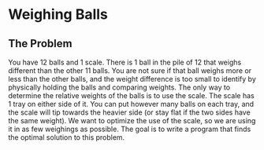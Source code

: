 # Weighing Balls

## The Problem

You have 12 balls and 1 scale. There is 1 ball in the pile of 12 that weighs different than the other 11 balls. You are not sure if that ball weighs more or less than the other balls, and the weight difference is too small to identify by physically holding the balls and comparing weights. The only way to determine the relative weights of the balls is to use the scale. The scale has 1 tray on either side of it. You can put however many balls on each tray, and the scale will tip towards the heavier side (or stay flat if the two sides have the same weight). We want to optimize the use of the scale, so we are using it in as few weighings as possible. The goal is to write a program that finds the optimal solution to this problem.
